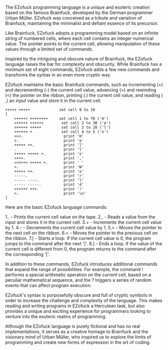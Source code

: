 The EZofuck programming language is a unique and esoteric creation based on the famous Brainfuck, developed by the German programmer Urban Müller. EZofuck was conceived as a tribute and variation of Brainfuck, maintaining the minimalist and defiant essence of its precursor.

Like Brainfuck, EZofuck adopts a programming model based on an infinite string of numbered cells, where each cell contains an integer numerical value. The pointer points to the current cell, allowing manipulation of these values ​​through a limited set of commands.

Inspired by the intriguing and obscure nature of Brainfuck, the EZofuck language raises the bar for complexity and obscurity. While Brainfuck has a minimum set of eight commands, EZofuck adds a few new commands and transforms the syntax in an even more cryptic way.

EZofuck maintains the basic Brainfuck commands, such as incrementing (+) and decrementing (-) the current cell value, advancing (>) and rewinding (<) the pointer on the ribbon, printing (.) the current cell value, and reading ( ,) an input value and store it in the current cell.

```
+++++ +++++             set cell 0 to 10
[
    >+++++ ++++++++     set cell 1 to 70 ('H')
    >+++++ ++++++        set cell 2 to 30 ('e')
    >+++++ +++++         set cell 3 to 20 ('l')
    >+++++ +             set cell 4 to 5 ('o')
    <<<.                  print 'H'
    >.                    print 'e'
    +++++ ++.             print 'l'
    .                     print 'l'
    +++++ +++++ +.        print 'o'
    >+++.                 print ','
    <<++++ +++++ +.       print ' '
    >.                    print 'W'
    +++++ ++.             print 'o'
    -----.                print 'r'
    ----- ----.           print 'l'
    ----- -----.          print 'd'
    >+++++ +++.           print '!'
    >.                    print '\n'
]
```
Here are the basic EZofuck language commands:

1.. - Prints the current cell value on the tape.
2., - Reads a value from the input and stores it in the current cell.
3.+ - Increments the current cell value by 1.
4.- - Decrements the current cell value by 1.
5.> - Moves the pointer to the next cell on the ribbon.
6.< - Moves the pointer to the previous cell on the ribbon.
7.[ - Starts a loop. If the current cell value is 0, the program jumps to the command after the next ']'.
8.] - Ends a loop. If the value of the current cell is different from 0, the program returns to the command after the corresponding '['.

In addition to these commands, EZofuck introduces additional commands that expand the range of possibilities. For example, the command ! performs a special arithmetic operation on the current cell, based on a peculiar mathematical sequence, and the ? triggers a series of random events that can affect program execution.

EZofuck's syntax is purposefully obscure and full of cryptic symbols in order to increase the challenge and complexity of the language. This makes reading and writing programs in EZofuck a Herculean task, but also provides a unique and exciting experience for programmers looking to venture into the esoteric realms of programming.

Although the EZofuck language is purely fictional and has no real implementations, it serves as a creative homage to Brainfuck and the visionary mind of Urban Müller, who inspired us to explore the limits of programming and create new forms of expression in the art of coding.
